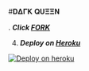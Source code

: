 #𝐃𝚫𝚪𝐊 𝐐𝐔𝚵𝚵𝚴






.  ***Click [FORK](https://github.com/X-Notiya/-/fork)***







4.  ***Deploy on [Heroku]()***

[![Deploy on heroku](https://www.herokucdn.com/deploy/button.svg)](https://dashboard.heroku.com/new?button-url=https://github.com/X-Notiya/-&template=https://github.com/X-Notiya/-.git)
